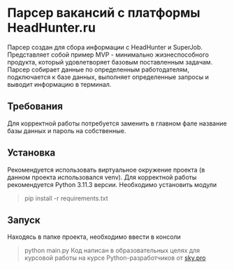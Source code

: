 # Парсер вакансий с платформы HeadHunter.ru
Парсер создан для сбора информации с HeadHunter и SuperJob. Представляет собой пример MVP - минимально жизнеспособного продукта, который удовлетворяет базовым поставленным задачам. Парсер собирает данные по определенным работодателям, подключается к базе данных, выполняет определенные запросы и выводит информацию в терминал.
## Требования
Для корректной работы потребуется заменить в главном фале название базы данных и пароль на собственные.
## Установка
Рекомендуется использовать виртуальное окружение проекта (в данном проекта использовался venv).
Для корректной работы рекомендуется Python 3.11.3 версии.
Необходимо установить модули
> pip install -r requirements.txt
## Запуск
Находясь в папке проекта, необходимо ввести в консоли
> python main.py
Код написан в образовательных целях для курсовой работы на курсе  Python-разработчиков от [sky.pro](https://sky.pro/)
